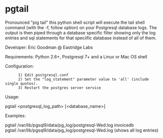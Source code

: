 pgtail
======

Pronounced "pig tail" this python shell script will execute the tail shell command (with the -f, follow option) on your Postgresql database logs. The output is then piped through a database specific filter showing only the log entries and sql statements for that speciific database instead of all of them.

Developer: Eric Goodman @ Eastridge Labs

Requirements: Python 2.6+, Postgresql 7+ and a Linux or Mac OS shell

Configuration:

          1) Edit postgresql.conf
          2) Set the "log_statement" parameter value to 'all' (include single quotes).
          3) Restart the postgres server service

Usage:
<p>
          pgtail &lt;postgresql_log_path&gt; [&lt;database_name&gt;]
</p>

Examples:<br />
<p>
          pgtail /var/lib/pgsql9/data/pg_log/postgresql-Wed.log invoicedb<br />
          pgtail /var/lib/pgsql9/data/pg_log/postgresql-Wed.log (shows all log entries)<br />
</p>
